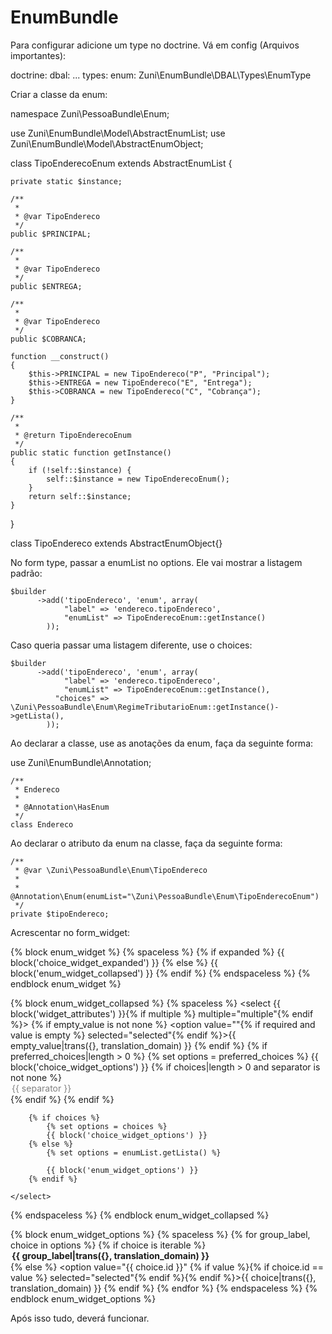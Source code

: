 EnumBundle
==========
Para configurar adicione um type no doctrine.
Vá em config (Arquivos importantes):

doctrine:
    dbal:
        ...
        types:
            enum: Zuni\EnumBundle\DBAL\Types\EnumType


Criar a classe da enum:

namespace Zuni\PessoaBundle\Enum;

use Zuni\EnumBundle\Model\AbstractEnumList;
use Zuni\EnumBundle\Model\AbstractEnumObject;

class TipoEnderecoEnum extends AbstractEnumList
{

    private static $instance;

    /**
     *
     * @var TipoEndereco 
     */
    public $PRINCIPAL;

    /**
     *
     * @var TipoEndereco 
     */
    public $ENTREGA;

    /**
     *
     * @var TipoEndereco 
     */
    public $COBRANCA;

    function __construct()
    {
        $this->PRINCIPAL = new TipoEndereco("P", "Principal");
        $this->ENTREGA = new TipoEndereco("E", "Entrega");
        $this->COBRANCA = new TipoEndereco("C", "Cobrança");
    }

    /**
     * 
     * @return TipoEnderecoEnum
     */
    public static function getInstance()
    {
        if (!self::$instance) {
            self::$instance = new TipoEnderecoEnum();
        }
        return self::$instance;
    }

}

class TipoEndereco extends AbstractEnumObject{}

No form type, passar a enumList no options. Ele vai mostrar a listagem padrão:

    $builder
          ->add('tipoEndereco', 'enum', array(
                "label" => 'endereco.tipoEndereco',
                "enumList" => TipoEnderecoEnum::getInstance()
            ));
            
            
Caso queria passar uma listagem diferente, use o choices:

    $builder
          ->add('tipoEndereco', 'enum', array(
                "label" => 'endereco.tipoEndereco',
                "enumList" => TipoEnderecoEnum::getInstance(),
              "choices" => \Zuni\PessoaBundle\Enum\RegimeTributarioEnum::getInstance()->getLista(),
            ));
            
Ao declarar a classe, use as anotações da enum, faça da seguinte forma:

use Zuni\EnumBundle\Annotation;

    /**
     * Endereco
     *
     * @Annotation\HasEnum
     */
    class Endereco

Ao declarar o atributo da enum na classe, faça da seguinte forma:

    /**
     * @var \Zuni\PessoaBundle\Enum\TipoEndereco
     * 
     * @Annotation\Enum(enumList="\Zuni\PessoaBundle\Enum\TipoEnderecoEnum")
     */
    private $tipoEndereco;
    
Acrescentar no form_widget:

{% block enum_widget %}
{% spaceless %}
    {% if expanded %}
        {{ block('choice_widget_expanded') }}
    {% else %}
        {{ block('enum_widget_collapsed') }}
    {% endif %}
{% endspaceless %}
{% endblock enum_widget %}

{% block enum_widget_collapsed %}
{% spaceless %}
    <select {{ block('widget_attributes') }}{% if multiple %} multiple="multiple"{% endif %}>
        {% if empty_value is not none %}
            <option value=""{% if required and value is empty %} selected="selected"{% endif %}>{{ empty_value|trans({}, translation_domain) }}</option>
        {% endif %}
        {% if preferred_choices|length > 0 %}
            {% set options = preferred_choices %}
            {{ block('choice_widget_options') }}
            {% if choices|length > 0 and separator is not none %}
                <option disabled="disabled">{{ separator }}</option>
            {% endif %}
        {% endif %}
                
        {% if choices %}
            {% set options = choices %}
            {{ block('choice_widget_options') }}
        {% else %}        
            {% set options = enumList.getLista() %}
                
            {{ block('enum_widget_options') }}
        {% endif %}        
                
    </select>
{% endspaceless %}
{% endblock enum_widget_collapsed %}


        
{% block enum_widget_options %}
{% spaceless %}
    {% for group_label, choice in options %}
        {% if choice is iterable %}
            <optgroup label="{{ group_label|trans({}, translation_domain) }}">
                {% set options = choice %}
                {{ block('enum_widget_options') }}
            </optgroup>
        {% else %}
            <option value="{{ choice.id }}" {% if value %}{% if choice.id == value %} selected="selected"{% endif %}{% endif %}>{{ choice|trans({}, translation_domain) }}</option>
        {% endif %}
    {% endfor %}
{% endspaceless %}
{% endblock enum_widget_options %}

Após isso tudo, deverá funcionar.
